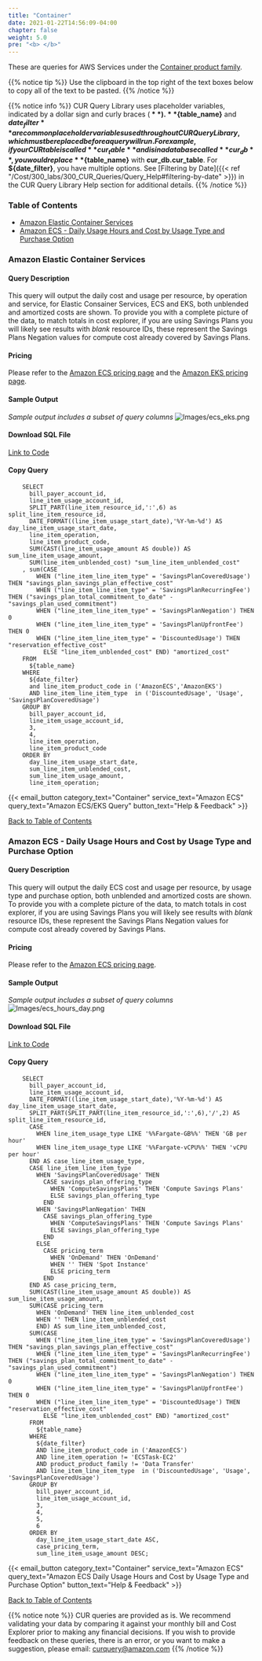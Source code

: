 ```yaml
---
title: "Container"
date: 2021-01-22T14:56:09-04:00
chapter: false
weight: 5.0
pre: "<b> </b>"
---
```


These are queries for AWS Services under the [Container product family](https://aws.amazon.com/containers).  

{{% notice tip %}}
Use the clipboard in the top right of the text boxes below to copy all of the text to be pasted.
{{% /notice %}}

{{% notice info %}}
CUR Query Library uses placeholder variables, indicated by a dollar sign and curly braces (**${  }**). **${table_name}** and **${date_filter}** are common placeholder variables used throughout CUR Query Library, which must be replaced before a query will run. For example, if your CUR table is called **cur_table** and is in a database called **cur_db**, you would replace **${table_name}** with **cur_db.cur_table**. For **${date_filter}**, you have multiple options. See [Filtering by Date]({{< ref "/Cost/300_labs/300_CUR_Queries/Query_Help#filtering-by-date" >}}) in the CUR Query Library Help section for additional details.
{{% /notice %}}

### Table of Contents
  * [Amazon Elastic Container Services](#amazon-elastic-container-services)
  * [Amazon ECS - Daily Usage Hours and Cost by Usage Type and Purchase Option](#amazon-ecs---daily-usage-hours-and-cost-by-usage-type-and-purchase-option)
  
### Amazon Elastic Container Services

#### Query Description
This query will output the daily cost and usage per resource, by operation and service, for Elastic Consainer Services, ECS and EKS, both unblended and amortized costs are shown.  To provide you with a complete picture of the data, to match totals in cost explorer, if you are using Savings Plans you will likely see results with *blank* resource IDs, these represent the Savings Plans Negation values for compute cost already covered by Savings Plans.

#### Pricing
Please refer to the [Amazon ECS pricing page](https://aws.amazon.com/ecs/pricing/) and the [Amazon EKS pricing page](https://aws.amazon.com/eks/pricing/).

#### Sample Output
*Sample output includes a subset of query columns*
![Images/ecs_eks.png](/Cost/300_CUR_Queries/Images/Container/ecs_eks.png)

#### Download SQL File
[Link to Code](/Cost/300_CUR_Queries/Code/Container/ecs_eks.sql)

#### Copy Query
```tsql
    SELECT
      bill_payer_account_id,
      line_item_usage_account_id,
      SPLIT_PART(line_item_resource_id,':',6) as split_line_item_resource_id,
      DATE_FORMAT((line_item_usage_start_date),'%Y-%m-%d') AS day_line_item_usage_start_date,
      line_item_operation,
      line_item_product_code,
      SUM(CAST(line_item_usage_amount AS double)) AS sum_line_item_usage_amount,
      SUM(line_item_unblended_cost) "sum_line_item_unblended_cost"
    , sum(CASE
        WHEN ("line_item_line_item_type" = 'SavingsPlanCoveredUsage') THEN "savings_plan_savings_plan_effective_cost"
        WHEN ("line_item_line_item_type" = 'SavingsPlanRecurringFee') THEN ("savings_plan_total_commitment_to_date" - "savings_plan_used_commitment")
        WHEN ("line_item_line_item_type" = 'SavingsPlanNegation') THEN 0
        WHEN ("line_item_line_item_type" = 'SavingsPlanUpfrontFee') THEN 0
        WHEN ("line_item_line_item_type" = 'DiscountedUsage') THEN "reservation_effective_cost"
          ELSE "line_item_unblended_cost" END) "amortized_cost"
    FROM
      ${table_name}
    WHERE
      ${date_filter}
      and line_item_product_code in ('AmazonECS','AmazonEKS')
      AND line_item_line_item_type  in ('DiscountedUsage', 'Usage', 'SavingsPlanCoveredUsage')
    GROUP BY
      bill_payer_account_id,
      line_item_usage_account_id,
      3,
      4,
      line_item_operation,
      line_item_product_code
    ORDER BY
      day_line_item_usage_start_date,
      sum_line_item_unblended_cost,
      sum_line_item_usage_amount,
      line_item_operation;
```

{{< email_button category_text="Container" service_text="Amazon ECS" query_text="Amazon ECS/EKS Query" button_text="Help & Feedback" >}}

[Back to Table of Contents](#table-of-contents)

### Amazon ECS - Daily Usage Hours and Cost by Usage Type and Purchase Option

#### Query Description
This query will output the daily ECS cost and usage per resource, by usage type and purchase option, both unblended and amortized costs are shown.  To provide you with a complete picture of the data, to match totals in cost explorer, if you are using Savings Plans you will likely see results with *blank* resource IDs, these represent the Savings Plans Negation values for compute cost already covered by Savings Plans.

#### Pricing
Please refer to the [Amazon ECS pricing page](https://aws.amazon.com/ecs/pricing/).

#### Sample Output
*Sample output includes a subset of query columns*
![Images/ecs_hours_day.png](/Cost/300_CUR_Queries/Images/Container/ecs_hours_day.png)

#### Download SQL File
[Link to Code](/Cost/300_CUR_Queries/Code/Container/ecs_hours_day.sql)

#### Copy Query
```tsql
    SELECT
      bill_payer_account_id,
      line_item_usage_account_id,
      DATE_FORMAT((line_item_usage_start_date),'%Y-%m-%d') AS day_line_item_usage_start_date,
      SPLIT_PART(SPLIT_PART(line_item_resource_id,':',6),'/',2) AS split_line_item_resource_id,
      CASE
        WHEN line_item_usage_type LIKE '%%Fargate-GB%%' THEN 'GB per hour'
        WHEN line_item_usage_type LIKE '%%Fargate-vCPU%%' THEN 'vCPU per hour'
      END AS case_line_item_usage_type,
      CASE line_item_line_item_type
        WHEN 'SavingsPlanCoveredUsage' THEN
          CASE savings_plan_offering_type
            WHEN 'ComputeSavingsPlans' THEN 'Compute Savings Plans'
            ELSE savings_plan_offering_type
          END
        WHEN 'SavingsPlanNegation' THEN
          CASE savings_plan_offering_type
            WHEN 'ComputeSavingsPlans' THEN 'Compute Savings Plans'
            ELSE savings_plan_offering_type
          END
        ELSE
          CASE pricing_term
            WHEN 'OnDemand' THEN 'OnDemand'
            WHEN '' THEN 'Spot Instance'
            ELSE pricing_term
          END
      END AS case_pricing_term,
      SUM(CAST(line_item_usage_amount AS double)) AS sum_line_item_usage_amount,
      SUM(CASE pricing_term
        WHEN 'OnDemand' THEN line_item_unblended_cost
        WHEN '' THEN line_item_unblended_cost
        END) AS sum_line_item_unblended_cost,
      SUM(CASE
        WHEN ("line_item_line_item_type" = 'SavingsPlanCoveredUsage') THEN "savings_plan_savings_plan_effective_cost"
        WHEN ("line_item_line_item_type" = 'SavingsPlanRecurringFee') THEN ("savings_plan_total_commitment_to_date" - "savings_plan_used_commitment")
        WHEN ("line_item_line_item_type" = 'SavingsPlanNegation') THEN 0
        WHEN ("line_item_line_item_type" = 'SavingsPlanUpfrontFee') THEN 0
        WHEN ("line_item_line_item_type" = 'DiscountedUsage') THEN "reservation_effective_cost"
          ELSE "line_item_unblended_cost" END) "amortized_cost"
      FROM
        ${table_name}
      WHERE
        ${date_filter}
        AND line_item_product_code in ('AmazonECS')
        AND line_item_operation != 'ECSTask-EC2'
        AND product_product_family != 'Data Transfer'
        AND line_item_line_item_type  in ('DiscountedUsage', 'Usage', 'SavingsPlanCoveredUsage')
      GROUP BY
        bill_payer_account_id,
        line_item_usage_account_id,
        3,
        4,
        5,
        6
      ORDER BY
        day_line_item_usage_start_date ASC,
        case_pricing_term,
        sum_line_item_usage_amount DESC;
```

{{< email_button category_text="Container" service_text="Amazon ECS" query_text="Amazon ECS Daily Usage Hours and Cost by Usage Type and Purchase Option" button_text="Help & Feedback" >}}

[Back to Table of Contents](#table-of-contents)

{{% notice note %}}
CUR queries are provided as is. We recommend validating your data by comparing it against your monthly bill and Cost Explorer prior to making any financial decisions. If you wish to provide feedback on these queries, there is an error, or you want to make a suggestion, please email: curquery@amazon.com
{{% /notice %}}






